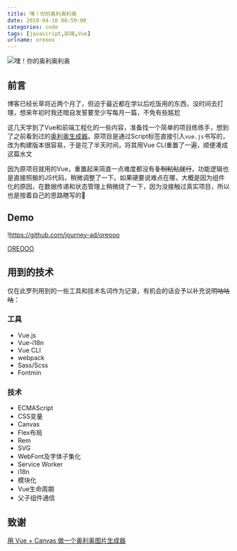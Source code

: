 ```yaml
---
title: 嘿！你的奥利奥利奥
date: 2019-04-16 06:59:00
categories: code
tags: [javascript,前端,Vue]
urlname: oreooo
---
```

![嘿！你的奥利奥利奥](https://img.imjad.cn/images/2019/04/16/screenshot.png)


## 前言

博客已经长草将近两个月了，但迫于最近都在学以后吃饭用的东西，没时间去打理，想来年初时我还暗自发誓要至少写每月一篇，不免有些尴尬

这几天学到了Vue和前端工程化的一些内容，准备找一个简单的项目练练手，想到了之前看到过的[奥利奥生成器](https://ddiu8081.github.io/oreooo/)。原项目是通过Script标签直接引入`vue.js`书写的，改为构建版本很容易，于是花了半天时间，将其用Vue CLI重置了一遍，顺便凑成这篇水文

因为原项目就用的Vue，重置起来简直一点难度都没有~~复制粘贴就行~~，功能逻辑也是直接照搬的JS代码，稍微调整了一下。如果硬要说难点在哪，大概是因为组件化的原因，在数据传递和状态管理上稍微绕了一下，因为没接触过真实项目，所以也是按着自己的思路瞎写的🌝

## Demo

!https://github.com/journey-ad/oreooo

[OREOOO](https://journey-ad.github.io/oreooo/)

## 用到的技术

仅在此罗列用到的一些工具和技术名词作为记录，有机会的话会予以补充说明~~咕咕咕~~：

### 工具

- Vue.js
- Vue-i18n
- Vue CLI
- webpack
- Sass/Scss
- Fontmin

### 技术

- ECMAScript
- CSS变量
- Canvas
- Flex布局
- Rem
- SVG
- WebFont及字体子集化
- Service Worker
- i18n
- 模块化
- Vue生命周期
- 父子组件通信



## 致谢

[用 Vue + Canvas 做一个奥利奥图片生成器](https://blog.ddiu.site/oreooo/)
